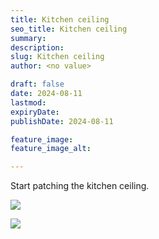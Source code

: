```yaml
---
title: Kitchen ceiling
seo_title: Kitchen ceiling
summary:
description:
slug: Kitchen ceiling
author: <no value>

draft: false
date: 2024-08-11
lastmod:
expiryDate:
publishDate: 2024-08-11

feature_image:
feature_image_alt:

---
```



Start patching the kitchen ceiling.

![](/images/0907.jpeg)

![](/images/0908.jpeg)